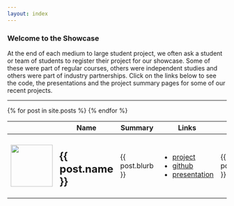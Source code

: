 ```yaml
---
layout: index
---
```

### Welcome to the Showcase

At the end of each medium to large student project, we often ask a student or team of students to register their project for our showcase. Some of these were part of regular courses, others were independent studies and others were part of industry partnerships. Click on the links below to see the code, the presentations and the project summary pages for some of our recent projects.

<hr>
<table id="projects" class="display">
    <thead>
        <tr>
            <th></th>
            <th>Name</th>
            <th>Summary</th>
            <th>Links</th>
            <th>Course</th>
            <th>Date</th>
        </tr>
    </thead>
    <tbody>
      {% for post in site.posts %}
        <tr>
            <td> <img src="{{ post.image }}" height="96" width="96"> </td>
            <td> <h2> {{ post.name }} </h2> </td>
            <td> {{ post.blurb }} </td>
            <td>
              <ul>
                <li> <a href="{{ post.portfolio }}">project</a></li>
                <li> <a href="{{ post.github }}">github</a></li>
                <li> <a href="{{ post.presentation }}">presentation</a></li>
              </ul>
            </td>
            <td> {{ post.course }} </td>
            <td> {{ post.semester}} </td>
        </tr>
      {% endfor %}
    </tbody>
</table>
